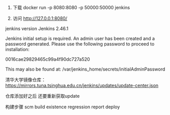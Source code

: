 1. 下载
docker run -p 8080:8080 -p 50000:50000 jenkins

2. 访问 
http://127.0.0.1:8080/


jenkins version
Jenkins 2.46.1


Jenkins initial setup is required. An admin user has been created and a password generated.
Please use the following password to proceed to installation:

0016cae29829465c99a4f90dc727a520

This may also be found at: /var/jenkins_home/secrets/initialAdminPassword


清华大学镜像仓库：
https://mirrors.tuna.tsinghua.edu.cn/jenkins/updates/update-center.json

仓库添加好之后 还要重新获取update


构建步骤
scm	build	existence	regression	report	deploy